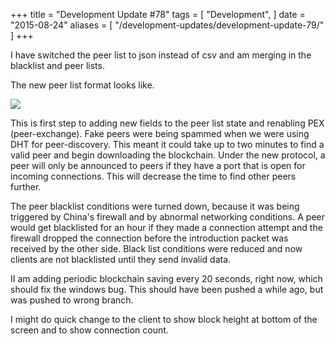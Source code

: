 +++
title = "Development Update #78"
tags = [
    "Development",
]
date = "2015-08-24"
aliases = [
	"/development-updates/development-update-79/"
]
+++

I have switched the peer list to json instead of csv and am merging in the blacklist and peer lists.

The new peer list format looks like.

![](/img/dev-update-79-1.png)

This is first step to adding new fields to the peer list state and renabling PEX (peer-exchange). Fake peers were being spammed when we were using DHT for peer-discovery. This meant it could take up to two minutes to find a valid peer and begin downloading the blockchain. Under the new protocol, a peer will only be announced to peers if they have a port that is open for incoming connections. This will decrease the time to find other peers further.

The peer blacklist conditions were turned down, because it was being triggered by China's firewall and by abnormal networking conditions. A peer would get blacklisted for an hour if they made a connection attempt and the firewall dropped the connection before the introduction packet was received by the other side. Black list conditions were reduced and now clients are not blacklisted until they send invalid data.

II am adding periodic blockchain saving every 20 seconds, right now, which should fix the windows bug. This should have been pushed a while ago, but was pushed to wrong branch.

I might do quick change to the client to show block height at bottom of the screen and to show connection count.

